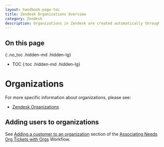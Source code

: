 ```yaml
---
layout: handbook-page-toc
title: Zendesk Organizations Overview
category: Zendesk
description: Organizations in Zendesk are created automatically through our Salesforce and Zendesk integration (as well as the GitLab built sync script).
---
```


## On this page
{:.no_toc .hidden-md .hidden-lg}

- TOC
{:toc .hidden-md .hidden-lg}

# Organizations

For more specific information about organizations, please see:

* [Zendesk Organizations](https://handbook.gitlab.com/handbook/support/readiness/operations/docs/zendesk/organizations/)

## Adding users to organizations

See
[Adding a customer to an organization](associating_needs_org_tickets_with_orgs.html#adding-a-customer-to-an-organization)
section of the
[Associating Needs Org Tickets with Orgs](associating_needs_org_tickets_with_orgs.html)
Workflow.
